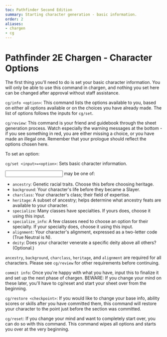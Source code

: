 ```yaml
---
toc: Pathfinder Second Edition
summary: Starting character generation - basic information.
order: 2
aliases:
- chargen
- cg
---
```

# Pathfinder 2E Chargen - Character Options

The first thing you'll need to do is set your basic character information. You will only be able to use this command in chargen, and nothing you set here can be changed after approval without staff assistance. 

`cg/info <option>`: This command lists the options available to you, based on either all options available or on the choices you have already made. The list of options follows the inputs for `cg/set`.

`cg/review`: This command is your friend and guidebook through the sheet generation process. Watch especially the warning messages at the bottom - if you see something in red, you are either missing a choice, or you have made an illegal one.  Remember that your prologue should reflect the options chosen here. 

To set an option:

`cg/set <input>=<option>`: Sets basic character information.

<input> may be one of:

* `ancestry`: Genetic racial traits. Choose this before choosing heritage.
* `background`: Your character's life before they became a Slayer.
* `charclass`: Your character's class; their field of expertise.
* `heritage`: A subset of ancestry; helps determine what ancestry feats are available to your character.
* `specialize`: Many classes have specialties. If yours does, choose it using this input.
* `specialize_info`: A few classes need to choose an option for their specialty. If your specialty does, choose it using this input.
* `alignment`: Your character's alignment, expressed as a two-letter code (True Neutral is N). 
* `deity`: Does your character venerate a specific deity above all others? (Optional.)

`ancestry`, `background`, `charclass`, `heritage`, and `alignment` are required for all characters. Please see `cg/review` for other requirements before continuing.

`commit info`: Once you're happy with what you have, input this to finalize it and set up the next phase of chargen. BEWARE: If you change your mind on these later, you'll have to cg/reset and start your sheet over from the beginning.

`cg/restore <checkpoint>`: If you would like to change your base info, ability scores or skills after you have committed them, this command will restore your character to the point just before the section was committed.

`cg/reset`: If you change your mind and want to completely start over, you can do so with this command. This command wipes all options and starts you over at the very beginning.
